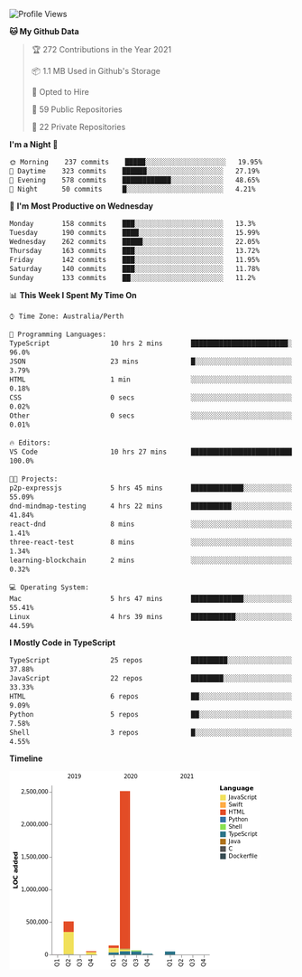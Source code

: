 <!--START_SECTION:waka-->
![Profile Views](http://img.shields.io/badge/Profile%20Views-0-blue)

**🐱 My Github Data** 

> 🏆 272 Contributions in the Year 2021
 > 
> 📦 1.1 MB Used in Github's Storage 
 > 
> 💼 Opted to Hire
 > 
> 📜 59 Public Repositories 
 > 
> 🔑 22 Private Repositories  
 > 
**I'm a Night 🦉** 

```text
🌞 Morning    237 commits    █████░░░░░░░░░░░░░░░░░░░░   19.95% 
🌆 Daytime    323 commits    ██████░░░░░░░░░░░░░░░░░░░   27.19% 
🌃 Evening    578 commits    ████████████░░░░░░░░░░░░░   48.65% 
🌙 Night      50 commits     █░░░░░░░░░░░░░░░░░░░░░░░░   4.21%

```
📅 **I'm Most Productive on Wednesday** 

```text
Monday       158 commits    ███░░░░░░░░░░░░░░░░░░░░░░   13.3% 
Tuesday      190 commits    ████░░░░░░░░░░░░░░░░░░░░░   15.99% 
Wednesday    262 commits    █████░░░░░░░░░░░░░░░░░░░░   22.05% 
Thursday     163 commits    ███░░░░░░░░░░░░░░░░░░░░░░   13.72% 
Friday       142 commits    ███░░░░░░░░░░░░░░░░░░░░░░   11.95% 
Saturday     140 commits    ███░░░░░░░░░░░░░░░░░░░░░░   11.78% 
Sunday       133 commits    ██░░░░░░░░░░░░░░░░░░░░░░░   11.2%

```


📊 **This Week I Spent My Time On** 

```text
⌚︎ Time Zone: Australia/Perth

💬 Programming Languages: 
TypeScript               10 hrs 2 mins       ████████████████████████░   96.0% 
JSON                     23 mins             █░░░░░░░░░░░░░░░░░░░░░░░░   3.79% 
HTML                     1 min               ░░░░░░░░░░░░░░░░░░░░░░░░░   0.18% 
CSS                      0 secs              ░░░░░░░░░░░░░░░░░░░░░░░░░   0.02% 
Other                    0 secs              ░░░░░░░░░░░░░░░░░░░░░░░░░   0.01%

🔥 Editors: 
VS Code                  10 hrs 27 mins      █████████████████████████   100.0%

🐱‍💻 Projects: 
p2p-expressjs            5 hrs 45 mins       █████████████░░░░░░░░░░░░   55.09% 
dnd-mindmap-testing      4 hrs 22 mins       ██████████░░░░░░░░░░░░░░░   41.84% 
react-dnd                8 mins              ░░░░░░░░░░░░░░░░░░░░░░░░░   1.41% 
three-react-test         8 mins              ░░░░░░░░░░░░░░░░░░░░░░░░░   1.34% 
learning-blockchain      2 mins              ░░░░░░░░░░░░░░░░░░░░░░░░░   0.32%

💻 Operating System: 
Mac                      5 hrs 47 mins       █████████████░░░░░░░░░░░░   55.41% 
Linux                    4 hrs 39 mins       ███████████░░░░░░░░░░░░░░   44.59%

```

**I Mostly Code in TypeScript** 

```text
TypeScript               25 repos            █████████░░░░░░░░░░░░░░░░   37.88% 
JavaScript               22 repos            ████████░░░░░░░░░░░░░░░░░   33.33% 
HTML                     6 repos             ██░░░░░░░░░░░░░░░░░░░░░░░   9.09% 
Python                   5 repos             ██░░░░░░░░░░░░░░░░░░░░░░░   7.58% 
Shell                    3 repos             █░░░░░░░░░░░░░░░░░░░░░░░░   4.55%

```


**Timeline**

![Chart not found](https://raw.githubusercontent.com/NWylynko/NWylynko/main/charts/bar_graph.png) 


<!--END_SECTION:waka-->
